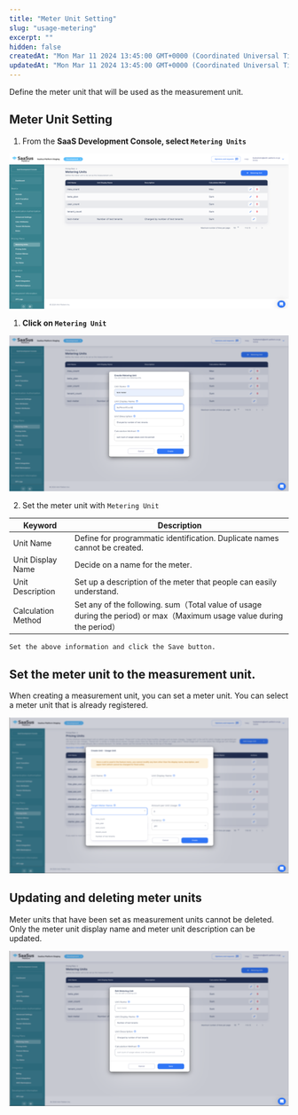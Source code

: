 ```yaml
---
title: "Meter Unit Setting"
slug: "usage-metering"
excerpt: ""
hidden: false
createdAt: "Mon Mar 11 2024 13:45:00 GMT+0000 (Coordinated Universal Time)"
updatedAt: "Mon Mar 11 2024 13:45:00 GMT+0000 (Coordinated Universal Time)"
---
```

Define the meter unit that will be used as the measurement unit.

## Meter Unit Setting

1. From the **SaaS Development Console, select `Metering Units`**

![usage-metering-1](/img/saas-development-console/usage-metering-1.png)

1. **Click on `Metering Unit`**

![usage-metering-2](/img/saas-development-console/usage-metering-2.png)

2. Set the meter unit with `Metering Unit`  

| Keyword               | Description    |
|---------------------  |--------------- |
| Unit Name             | Define for programmatic identification. Duplicate names cannot be created.  |
| Unit Display Name     | Decide on a name for the meter.  |
| Unit Description      | Set up a description of the meter that people can easily understand.  |
| Calculation Method    | Set any of the following. sum（Total value of usage during the period) or max（Maximum usage value during the period） | 

    Set the above information and click the Save button.

## Set the meter unit to the measurement unit.
When creating a measurement unit, you can set a meter unit.
You can select a meter unit that is already registered.

![usage-metering-3](/img/saas-development-console/usage-metering-3.png)

## Updating and deleting meter units
Meter units that have been set as measurement units cannot be deleted.  
Only the meter unit display name and meter unit description can be updated.

![usage-metering-4](/img/saas-development-console/usage-metering-4.png)



